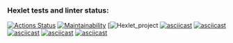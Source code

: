 ### Hexlet tests and linter status:
[![Actions Status](https://github.com/bapplesova/python-project-lvl1/workflows/hexlet-check/badge.svg)](https://github.com/bapplesova/python-project-lvl1/actions)
[![Maintainability](https://api.codeclimate.com/v1/badges/a99a88d28ad37a79dbf6/maintainability)](https://codeclimate.com/github/codeclimate/codeclimate/maintainability)
[![Hexlet_project](https://github.com/bappleova/python-project-lvl1/workflows/puci/badge.svg)
[![asciicast](https://asciinema.org/a/tvWQUB6czJ4QnawdPeWVW2lxw.svg)](https://asciinema.org/a/tvWQUB6czJ4QnawdPeWVW2lxw)
[![asciicast](https://asciinema.org/a/1oImyEx6kE1xKnbTKSg7AMG3y.svg)](https://asciinema.org/a/1oImyEx6kE1xKnbTKSg7AMG3y)
[![asciicast](https://asciinema.org/a/3Y7mn30VAg8f6S7jK0dN7nFYA.svg)](https://asciinema.org/a/3Y7mn30VAg8f6S7jK0dN7nFYA)
[![asciicast](https://asciinema.org/a/qbi1YShmWXHDx3VGBNT6bL58b.svg)](https://asciinema.org/a/qbi1YShmWXHDx3VGBNT6bL58b)
[![asciicast](https://asciinema.org/a/JIbbPdmkUFXvzAOoOuOhVAa5w.svg)](https://asciinema.org/a/JIbbPdmkUFXvzAOoOuOhVAa5w)